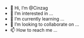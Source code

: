 - 👋 Hi, I’m @Cinzag
- 👀 I’m interested in ...
- 🌱 I’m currently learning ...
- 💞️ I’m looking to collaborate on ...
- 📫 How to reach me ...

<!---
Cinzag/Cinzag is a ✨ special ✨ repository because its `README.md` (this file) appears on your GitHub profile.
You can click the Preview link to take a look at your changes.
--->
